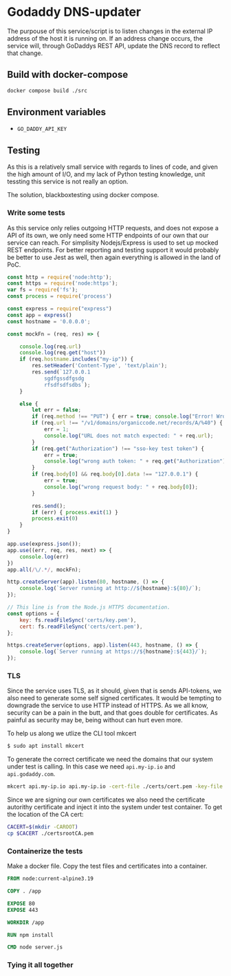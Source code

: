 # Godaddy DNS-updater

The purpouse of this service/script is to listen changes in the external IP address of the host it is running on. If an address change occurs, the service will, through GoDaddys REST API, update the DNS record to reflect that change.

## Build with docker-compose 

``` bash
docker compose build ./src
```

## Environment variables

* `GO_DADDY_API_KEY`


## Testing

As this is a relatively small service with regards to lines of code, and given the high amount of I/O, and my lack of Python testing knowledge, unit tessting this service is not really an option.

The solution, blackboxtesting using docker compose.

### Write some tests 

As this service only relies outgoing HTTP requests, and does not expose a API of its own, we only need some HTTP endpoints of our own that our service can reach. For simplisity Nodejs/Express is used to set up mocked REST endpoints. For better reporting and testing support it would probably be better to use Jest as well, then again everything is allowed in the land of PoC.

``` javascript
const http = require('node:http');
const https = require('node:https');
var fs = require('fs');
const process = require('process')

const express = require("express")
const app = express()
const hostname = '0.0.0.0';

const mockFn = (req, res) => {

    console.log(req.url)
    console.log(req.get("host"))
    if (req.hostname.includes("my-ip")) {
        res.setHeader('Content-Type', 'text/plain');
        res.send(`127.0.0.1
            sgdfgssdfgsdg
            rfsdfsdfsdbs`);
    }

    else {
        let err = false;
        if (req.method !== "PUT") { err = true; console.log("Error! Wrong method: " + req.method); }
        if (req.url !== "/v1/domains/organiccode.net/records/A/%40") {
            err = 1;
            console.log("URL does not match expected: " + req.url);
        }
        if (req.get("Authorization") !== "sso-key test token") {
            err = true;
            console.log("wrong auth token: " + req.get("Authorization"));
        }
        if (req.body[0] && req.body[0].data !== "127.0.0.1") {
            err = true;
            console.log("wrong request body: " + req.body[0]);
        }

        res.send();
        if (err) { process.exit(1) }
        process.exit(0)
    }
}

app.use(express.json());
app.use((err, req, res, next) => {
    console.log(err)
})
app.all(/\/.*/, mockFn);

http.createServer(app).listen(80, hostname, () => {
    console.log(`Server running at http://${hostname}:${80}/`);
});

// This line is from the Node.js HTTPS documentation.
const options = {
    key: fs.readFileSync('certs/key.pem'),
    cert: fs.readFileSync('certs/cert.pem'),
};

https.createServer(options, app).listen(443, hostname, () => {
    console.log(`Server running at https://${hostname}:${443}/`);
});
```

### TLS 

Since the service uses TLS, as it should, given that is sends API-tokens, we also need to generate some self signed certificates. It would be tempting to downgrade the service to use HTTP instead of HTTPS. As we all know, security can be a pain in the butt, and that goes double for certificates. As painful as security may be, being without can hurt even more. 

To help us along we utlize the CLI tool mkcert

``` bash
$ sudo apt install mkcert
```

To generate the correct certificate we need the domains that our system under test is calling. In this case we need `api.my-ip.io` and `api.godaddy.com`.

``` bash
mkcert api.my-ip.io api.my-ip.io -cert-file ./certs/cert.pem -key-file ./certs/key.pem
```

Since we are signing our own certificates we also need the certificate autorithy certificate and inject it into the system under test container. To get the location of the CA cert:

``` bash
CACERT=$(mkdir -CAROOT)
cp $CACERT ./certsrootCA.pem
```

### Containerize the tests 

Make a docker file. Copy the test files and certificates into a container.

``` Dockerfile
FROM node:current-alpine3.19

COPY . /app

EXPOSE 80
EXPOSE 443

WORKDIR /app

RUN npm install

CMD node server.js
```

### Tying it all together

